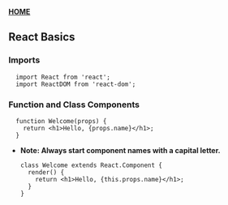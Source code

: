 [**HOME**](/index.md)


## React Basics


### Imports

      import React from 'react';
      import ReactDOM from 'react-dom';
    
    
### Function and Class Components

      function Welcome(props) {
        return <h1>Hello, {props.name}</h1>;
      }
    
* **Note: Always start component names with a capital letter.**

      class Welcome extends React.Component {
        render() {
          return <h1>Hello, {this.props.name}</h1>;
        }
      }

